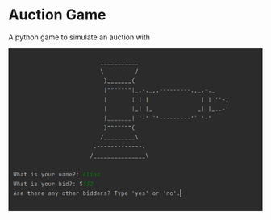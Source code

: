 # Auction Game
A python game to simulate an auction with

![image](https://github.com/AlinaDbeep/Auction_game/blob/main/Screenshot%20_auction.png?raw=true)
